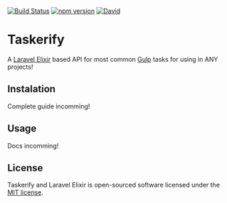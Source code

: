 [![Build Status](https://travis-ci.org/Zeindelf/taskerify.svg?branch=master)](https://travis-ci.org/Zeindelf/taskerify)
[![npm version](https://badge.fury.io/js/taskerify.svg)](https://badge.fury.io/js/taskerify)
[![David](https://david-dm.org/zeindelf/taskerify.svg)](https://github.com/Zeindelf/taskerify)

# Taskerify
A [Laravel Elixir](https://github.com/laravel/elixir) based API for most common [Gulp](http://gulpjs.com/) tasks for using in ANY projects!

## Instalation
Complete guide incomming!

## Usage
Docs incomming!

## License
Taskerify and Laravel Elixir is open-sourced software licensed under the [MIT license](https://opensource.org/licenses/MIT).
